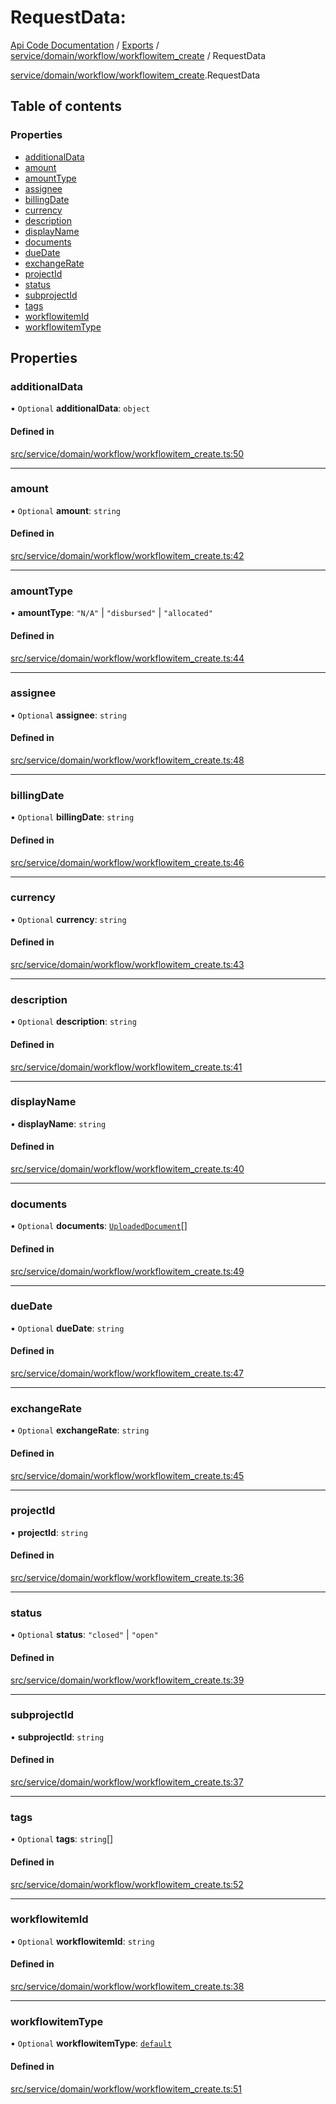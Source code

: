 # RequestData: 
 
[Api Code Documentation](../README.md) / [Exports](../modules.md) / [service/domain/workflow/workflowitem\_create](../modules/service_domain_workflow_workflowitem_create.md) / RequestData

[service/domain/workflow/workflowitem\_create](../modules/service_domain_workflow_workflowitem_create.md).RequestData

## Table of contents

### Properties

- [additionalData](service_domain_workflow_workflowitem_create.RequestData.md#additionaldata)
- [amount](service_domain_workflow_workflowitem_create.RequestData.md#amount)
- [amountType](service_domain_workflow_workflowitem_create.RequestData.md#amounttype)
- [assignee](service_domain_workflow_workflowitem_create.RequestData.md#assignee)
- [billingDate](service_domain_workflow_workflowitem_create.RequestData.md#billingdate)
- [currency](service_domain_workflow_workflowitem_create.RequestData.md#currency)
- [description](service_domain_workflow_workflowitem_create.RequestData.md#description)
- [displayName](service_domain_workflow_workflowitem_create.RequestData.md#displayname)
- [documents](service_domain_workflow_workflowitem_create.RequestData.md#documents)
- [dueDate](service_domain_workflow_workflowitem_create.RequestData.md#duedate)
- [exchangeRate](service_domain_workflow_workflowitem_create.RequestData.md#exchangerate)
- [projectId](service_domain_workflow_workflowitem_create.RequestData.md#projectid)
- [status](service_domain_workflow_workflowitem_create.RequestData.md#status)
- [subprojectId](service_domain_workflow_workflowitem_create.RequestData.md#subprojectid)
- [tags](service_domain_workflow_workflowitem_create.RequestData.md#tags)
- [workflowitemId](service_domain_workflow_workflowitem_create.RequestData.md#workflowitemid)
- [workflowitemType](service_domain_workflow_workflowitem_create.RequestData.md#workflowitemtype)

## Properties

### additionalData

• `Optional` **additionalData**: `object`

#### Defined in

[src/service/domain/workflow/workflowitem_create.ts:50](https://github.com/openkfw/TruBudget/blob/2e83742/api/src/service/domain/workflow/workflowitem_create.ts#L50)

___

### amount

• `Optional` **amount**: `string`

#### Defined in

[src/service/domain/workflow/workflowitem_create.ts:42](https://github.com/openkfw/TruBudget/blob/2e83742/api/src/service/domain/workflow/workflowitem_create.ts#L42)

___

### amountType

• **amountType**: ``"N/A"`` \| ``"disbursed"`` \| ``"allocated"``

#### Defined in

[src/service/domain/workflow/workflowitem_create.ts:44](https://github.com/openkfw/TruBudget/blob/2e83742/api/src/service/domain/workflow/workflowitem_create.ts#L44)

___

### assignee

• `Optional` **assignee**: `string`

#### Defined in

[src/service/domain/workflow/workflowitem_create.ts:48](https://github.com/openkfw/TruBudget/blob/2e83742/api/src/service/domain/workflow/workflowitem_create.ts#L48)

___

### billingDate

• `Optional` **billingDate**: `string`

#### Defined in

[src/service/domain/workflow/workflowitem_create.ts:46](https://github.com/openkfw/TruBudget/blob/2e83742/api/src/service/domain/workflow/workflowitem_create.ts#L46)

___

### currency

• `Optional` **currency**: `string`

#### Defined in

[src/service/domain/workflow/workflowitem_create.ts:43](https://github.com/openkfw/TruBudget/blob/2e83742/api/src/service/domain/workflow/workflowitem_create.ts#L43)

___

### description

• `Optional` **description**: `string`

#### Defined in

[src/service/domain/workflow/workflowitem_create.ts:41](https://github.com/openkfw/TruBudget/blob/2e83742/api/src/service/domain/workflow/workflowitem_create.ts#L41)

___

### displayName

• **displayName**: `string`

#### Defined in

[src/service/domain/workflow/workflowitem_create.ts:40](https://github.com/openkfw/TruBudget/blob/2e83742/api/src/service/domain/workflow/workflowitem_create.ts#L40)

___

### documents

• `Optional` **documents**: [`UploadedDocument`](service_domain_document_document.UploadedDocument.md)[]

#### Defined in

[src/service/domain/workflow/workflowitem_create.ts:49](https://github.com/openkfw/TruBudget/blob/2e83742/api/src/service/domain/workflow/workflowitem_create.ts#L49)

___

### dueDate

• `Optional` **dueDate**: `string`

#### Defined in

[src/service/domain/workflow/workflowitem_create.ts:47](https://github.com/openkfw/TruBudget/blob/2e83742/api/src/service/domain/workflow/workflowitem_create.ts#L47)

___

### exchangeRate

• `Optional` **exchangeRate**: `string`

#### Defined in

[src/service/domain/workflow/workflowitem_create.ts:45](https://github.com/openkfw/TruBudget/blob/2e83742/api/src/service/domain/workflow/workflowitem_create.ts#L45)

___

### projectId

• **projectId**: `string`

#### Defined in

[src/service/domain/workflow/workflowitem_create.ts:36](https://github.com/openkfw/TruBudget/blob/2e83742/api/src/service/domain/workflow/workflowitem_create.ts#L36)

___

### status

• `Optional` **status**: ``"closed"`` \| ``"open"``

#### Defined in

[src/service/domain/workflow/workflowitem_create.ts:39](https://github.com/openkfw/TruBudget/blob/2e83742/api/src/service/domain/workflow/workflowitem_create.ts#L39)

___

### subprojectId

• **subprojectId**: `string`

#### Defined in

[src/service/domain/workflow/workflowitem_create.ts:37](https://github.com/openkfw/TruBudget/blob/2e83742/api/src/service/domain/workflow/workflowitem_create.ts#L37)

___

### tags

• `Optional` **tags**: `string`[]

#### Defined in

[src/service/domain/workflow/workflowitem_create.ts:52](https://github.com/openkfw/TruBudget/blob/2e83742/api/src/service/domain/workflow/workflowitem_create.ts#L52)

___

### workflowitemId

• `Optional` **workflowitemId**: `string`

#### Defined in

[src/service/domain/workflow/workflowitem_create.ts:38](https://github.com/openkfw/TruBudget/blob/2e83742/api/src/service/domain/workflow/workflowitem_create.ts#L38)

___

### workflowitemType

• `Optional` **workflowitemType**: [`default`](../modules/service_domain_workflowitem_types_types.md#default)

#### Defined in

[src/service/domain/workflow/workflowitem_create.ts:51](https://github.com/openkfw/TruBudget/blob/2e83742/api/src/service/domain/workflow/workflowitem_create.ts#L51)
